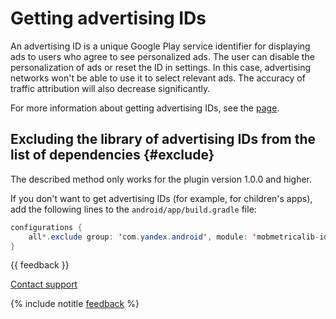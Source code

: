 # Getting advertising IDs

An advertising ID is a unique Google Play service identifier for displaying ads to users who agree to see personalized ads. The user can disable the personalization of ads or reset the ID in settings. In this case, advertising networks won't be able to use it to select relevant ads. The accuracy of traffic attribution will also decrease significantly.

For more information about getting advertising IDs, see the [page](../../android/get-ad-id.md).

## Excluding the library of advertising IDs from the list of dependencies {#exclude}

The described method only works for the plugin version 1.0.0 and higher.

If you don't want to get advertising IDs (for example, for children's apps), add the following lines to the `android/app/build.gradle` file:

```java translate=no
configurations {
    all*.exclude group: 'com.yandex.android', module: 'mobmetricalib-identifiers'
}
```

{{ feedback }}

<a href="../../../troubleshooting/feedback-new">
  <span class="button">Contact support</span>
</a>

{% include notitle [feedback](../../../_includes/feedback-button.md) %}
